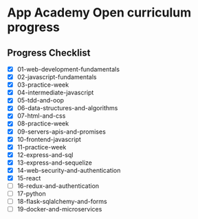 # App Academy Open curriculum progress

## Progress Checklist
- [x] 01-web-development-fundamentals
- [x] 02-javascript-fundamentals
- [x] 03-practice-week
- [x] 04-intermediate-javascript
- [x] 05-tdd-and-oop
- [x] 06-data-structures-and-algorithms
- [x] 07-html-and-css
- [x] 08-practice-week
- [x] 09-servers-apis-and-promises
- [x] 10-frontend-javascript
- [x] 11-practice-week
- [x] 12-express-and-sql
- [x] 13-express-and-sequelize
- [x] 14-web-security-and-authentication
- [x] 15-react
- [ ] 16-redux-and-authentication
- [ ] 17-python
- [ ] 18-flask-sqlalchemy-and-forms
- [ ] 19-docker-and-microservices
